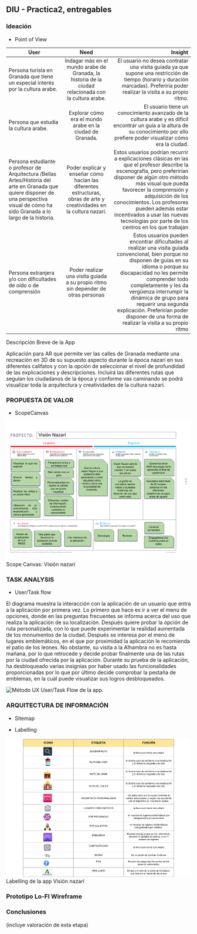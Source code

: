 ## DIU - Practica2, entregables

### Ideación 
* Point of View 

| User          | Need          | Insight   |
| ------------- |:-------------:| -----:    |
| Persona turista en Granada que tiene un especial interés por la cultura arabe.     |Indagar más en el mundo arabe de Granada, la historia de la ciudad relacionada con la cultura arabe. | El usuario no desea contratar una visita guiada ya que supone una restricción de tiempo (horario y duración marcadas). Preferiría poder realizar la visita a su propio ritmo.     |
| Persona que estudia la cultura arabe.     | Explorar cómo era el mundo arabe en la ciudad de Granada.       |   El usuario tiene un conocimiento avanzado de la cultura arabe y es difícil encontrar un guía a la altura de su conocimiento por ello prefiere poder visualizar cómo era la ciudad.    |
| Persona estudiante o profesor de Arquitectura /Bellas Artes/Historia del arte en Granada que quiere disponer de una perspectiva visual de cómo ha sido Granada a lo largo de la historia. | Poder explicar y enseñar cómo hacían las diferentes estructuras, obras de arte y creatividades en la cultura nazarí.     |   Estos usuarios podrían recurrir a explicaciones clásicas en las que el profesor describe la escenografía, pero preferirían disponer de algún otro método más visual que pueda favorecer la comprensión y adquisición de los conocimientos. Los profesores pueden además estar incentivados a usar las nuevas tecnologías por parte de los centros en los que trabajan     |
| Persona extranjera y/o con dificultades de oído o de comprensión | Poder realizar una visita guiada a su propio ritmo sin depender de otras personas | Estos usuarios pueden encontrar dificultades al realizar una visita guiada convencional, bien porque no disponen de guías en su idioma o porque su discapacidad no les permite comprender todo completamente y les da vergüenza interrumpir la dinámica de grupo para requerir una segunda explicación. Preferirían poder disponer de una forma de realizar la visita a su propio ritmo |


Descripción Breve de la App

Aplicación para AR que permite ver las calles de Granada mediante una recreación en 3D de su supuesto aspecto durante la época nazarí en sus diferentes califatos y con la opción de seleccionar el nivel de profundidad de las explicaciones y descripciones. Incluirá las diferentes rutas que seguían los ciudadanos de la época y conforme vas caminando se podrá visualizar toda la arquitectura y creatividades de la cultura nazarí.

### PROPUESTA DE VALOR
* ScopeCanvas

![Método UX](img/Scope_Canvas.png) Scope Canvas: Visión nazarí

### TASK ANALYSIS

* User/Task flow

El diagrama muestra la interacción con la aplicación de un usuario que entra a la aplicación por primera vez. Lo primero que hace es ir a ver el menú de opciones, donde en las preguntas frecuentes se informa acerca del uso que realiza la aplicación de su localización. Después quiere probar la opción de ruta personalizada, con lo que puede experimentar la realidad aumentada de los monumentos de la ciudad. Después se interesa por el menú de lugares emblemáticos, en el que por proximidad la aplicación le recomienda el patio de los leones. No obstante, su visita a la Alhambra no es hasta mañana, por lo que retrocede y decide probar finalmente una de las rutas por la ciudad ofrecida por la aplicación. Durante su prueba de la aplicación, ha desbloqueado varias insignias por haber usado las funcionalidades proporcionadas por lo que por último decide comprobar la pestaña de emblemas, en la cuál puede visualizar sus logros desbloqueados.


![Método UX](img/User_Task_Flow.png) User/Task Flow de la app.
### ARQUITECTURA DE INFORMACIÓN

* Sitemap 



* Labelling 

![Método UX](img/Labelling.png) Labelling de la app Visión nazarí
### Prototipo Lo-FI Wireframe 


### Conclusiones  
(incluye valoración de esta etapa)
